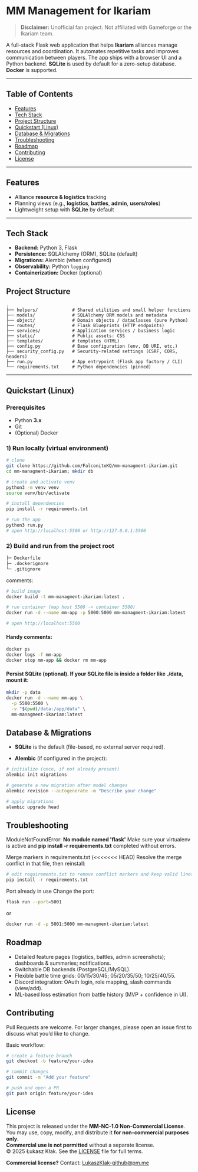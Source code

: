 # MM Management for Ikariam

> **Disclaimer:** Unofficial fan project. Not affiliated with Gameforge or the Ikariam team.

A full-stack Flask web application that helps **Ikariam** alliances manage resources and coordination. It automates repetitive tasks and improves communication between players. The app ships with a browser UI and a Python backend. **SQLite** is used by default for a zero-setup database. **Docker** is supported.

---

## Table of Contents
- [Features](#features)
- [Tech Stack](#tech-stack)
- [Project Structure](#project-structure)
- [Quickstart (Linux)](#quickstart-linux)
- [Database & Migrations](#database--migrations)
- [Troubleshooting](#troubleshooting)
- [Roadmap](#roadmap)
- [Contributing](#contributing)
- [License](#license)

---

## Features
- Alliance **resource & logistics** tracking
- Planning views (e.g., **logistics**, **battles**, **admin**, **users/roles**)
- Lightweight setup with **SQLite** by default

---

## Tech Stack
- **Backend:** Python 3, Flask
- **Persistence:** SQLAlchemy (ORM), SQLite (default)
- **Migrations:** Alembic (when configured)
- **Observability:** Python `logging`
- **Containerization:** Docker (optional)

## Project Structure

```text
.
├── helpers/             # Shared utilities and small helper functions
├── models/              # SQLAlchemy ORM models and metadata
├── object/              # Domain objects / dataclasses (pure Python)
├── routes/              # Flask Blueprints (HTTP endpoints)
├── services/            # Application services / business logic
├── static/              # Public assets: CSS
├── templates/           # templates (HTML)
├── config.py            # Base configuration (env, DB URI, etc.)
├── security_config.py   # Security-related settings (CSRF, CORS, headers)
├── run.py               # App entrypoint (Flask app factory / CLI)
└── requirements.txt     # Python dependencies (pinned)
```
---

## Quickstart (Linux)

### Prerequisites
- Python **3.x**
- Git
- (Optional) Docker

### 1) Run locally (virtual environment)
```bash
# clone
git clone https://github.com/FalconitoKQ/mm-managment-ikariam.git
cd mm-managment-ikariam; mkdir db

# create and activate venv
python3 -m venv venv
source venv/bin/activate

# install dependencies
pip install -r requirements.txt

# run the app
python3 run.py
# open http://localhost:5500 or http://127.0.0.1:5500
```
### 2) Build and run from the project root
```txt
├─ Dockerfile
├─ .dockerignore
└─ .gitignore
```
comments:
```bash
# build image
docker build -t mm-managment-ikariam:latest .

# run container (map host 5500 -> container 5500)
docker run -d --name mm-app -p 5000:5000 mm-managment-ikariam:latest

# open http://localhost:5500
```

#### Handy comments:

```bash
docker ps
docker logs -f mm-app
docker stop mm-app && docker rm mm-app
```

#### Persist SQLite (optional). If your SQLite file is inside a folder like ./data, mount it:
```bash
mkdir -p data
docker run -d --name mm-app \
  -p 5500:5500 \
  -v "$(pwd)/data:/app/data" \
  mm-managment-ikariam:latest
```

## Database & Migrations

- **SQLite** is the default (file-based, no external server required).

- **Alembic** (if configured in the project):
```bash
# initialize (once, if not already present)
alembic init migrations

# generate a new migration after model changes
alembic revision --autogenerate -m "Describe your change"

# apply migrations
alembic upgrade head
```

## Troubleshooting

ModuleNotFoundError: **No module named 'flask'**
Make sure your virtualenv is active and **pip install -r requirements.txt** completed without errors.

Merge markers in requirements.txt (<<<<<<< HEAD)
Resolve the merge conflict in that file, then reinstall:

```bash
# edit requirements.txt to remove conflict markers and keep valid lines
pip install -r requirements.txt
```

Port already in use
Change the port:
```bash
flask run --port=5001
```
or
```bash
docker run -d -p 5001:5000 mm-managment-ikariam:latest
```

## Roadmap

- Detailed feature pages (logistics, battles, admin screenshots); dashboards & summaries; notifications.
- Switchable DB backends (PostgreSQL/MySQL).
- Flexible battle time grids: 00/15/30/45; 05/20/35/50; 10/25/40/55.
- Discord integration: OAuth login, role mapping, slash commands (view/add).
- ML-based loss estimation from battle history (MVP + confidence in UI).



## Contributing

Pull Requests are welcome. For larger changes, please open an issue first to discuss what you’d like to change.

Basic workflow:

```bash
# create a feature branch
git checkout -b feature/your-idea

# commit changes
git commit -m "Add your feature"

# push and open a PR
git push origin feature/your-idea
```
## License
This project is released under the **MM-NC-1.0 Non-Commercial License**.  
You may use, copy, modify, and distribute it **for non-commercial purposes only**.  
**Commercial use is not permitted** without a separate license.  
© 2025 Łukasz Kłak. See the [LICENSE](./LICENSE) file for full terms.

**Commercial license?** Contact: LukaszKlak-github@pm.me

